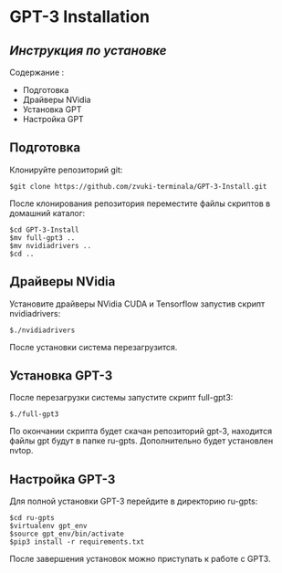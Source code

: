 # GPT-3 Installation
## _Инструкция по установке_

Содержание :

- Подготовка
- Драйверы NVidia
- Установка GPT
- Настройка GPT

## Подготовка 

Клонируйте репозиторий git:

    $git clone https://github.com/zvuki-terminala/GPT-3-Install.git
    
После клонирования репозитория переместите файлы скриптов в домашний каталог:

    $cd GPT-3-Install
    $mv full-gpt3 ..
    $mv nvidiadrivers ..
    $cd ..
    
## Драйверы NVidia

Установите драйверы NVidia CUDA и Tensorflow запустив скрипт nvidiadrivers:

    $./nvidiadrivers

После установки система перезагрузится. 

## Установка GPT-3

После перезагрузки системы запустите скрипт full-gpt3:
    
    $./full-gpt3

По окончании скрипта будет скачан репозиторий gpt-3, находится файлы gpt будут в папке ru-gpts.
Дополнительно будет установлен nvtop.

## Настройка GPT-3

Для полной установки GPT-3 перейдите в директорию ru-gpts:

    $cd ru-gpts
    $virtualenv gpt_env
    $source gpt_env/bin/activate
    $pip3 install -r requirements.txt
  
После завершения установок можно приступать к работе с GPT3.
